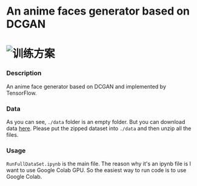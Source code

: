An anime faces generator based on DCGAN
=======
![训练方案](https://github.com/Zhang-Zhaolong/DCGAN-AnimeFaceGenerator/assets/70250233/3cbe63d0-430f-4667-994b-ca22c7525bc0)
=======

### Description 
An anime face generator based on DCGAN and implemented by TensorFlow.

### Data 
As you can see, `./data` folder is an empty folder. But you can download data [here](https://drive.google.com/drive/folders/1OmuwXUBEz15BeDNi1t4S8kp-TEOL4fLb?usp=sharing). Please put the zipped dataset into `./data` and then unzip all the files.

### Usage
`RunFullDataSet.ipynb` is the main file. The reason why it's an ipynb file is I want to use Google Colab GPU. So the easiest way to run code is to use Google Colab.
